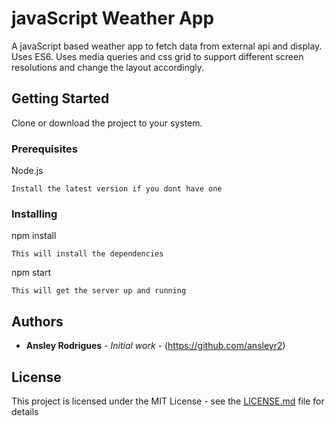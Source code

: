# javaScript Weather App

A javaScript based weather app to fetch data from external api and display. Uses ES6.
Uses media queries and css grid to support different screen resolutions and change the layout accordingly.

## Getting Started

Clone or download the project to your system.

### Prerequisites

Node.js 

```
Install the latest version if you dont have one
```

### Installing

npm install

```
This will install the dependencies
```

npm start

```
This will get the server up and running
```


## Authors

* **Ansley Rodrigues** - *Initial work* - (https://github.com/ansleyr2)

## License

This project is licensed under the MIT License - see the [LICENSE.md](LICENSE.md) file for details

